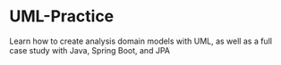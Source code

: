 # UML-Practice


Learn how to create analysis domain models with UML, as well as a full case study with Java, Spring Boot, and JPA
